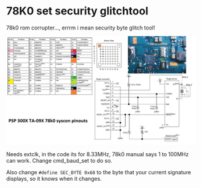 # 78K0 set security glitchtool
78k0 rom corrupter..., errrm i mean security byte glitch tool!

![Basic psp 78k0 pinout](psp_syscon_pinouts.png)

Needs extclk, in the code its for 8.33MHz, 78k0 manual says 1 to 100MHz can work. 
Change cmd_baud_set to do so.

Also change
```#define SEC_BYTE 0x68```
to the byte that your current signature displays, so it knows when it changes.

